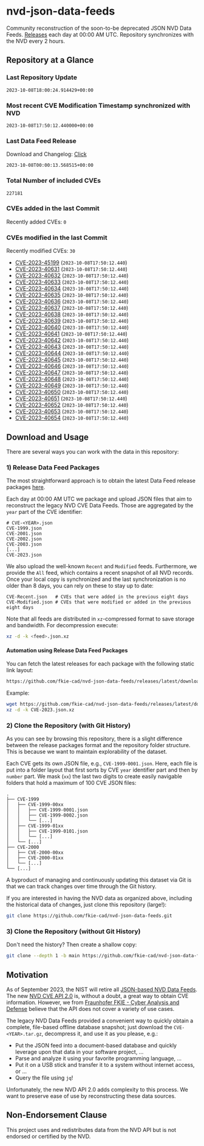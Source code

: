 # nvd-json-data-feeds

Community reconstruction of the soon-to-be deprecated JSON NVD Data Feeds. 
[Releases](https://github.com/fkie-cad/nvd-json-data-feeds/releases/latest) each day at 00:00 AM UTC.
Repository synchronizes with the NVD every 2 hours.

## Repository at a Glance

### Last Repository Update

```plain
2023-10-08T18:00:24.914429+00:00
```

### Most recent CVE Modification Timestamp synchronized with NVD

```plain
2023-10-08T17:50:12.440000+00:00
```

### Last Data Feed Release

Download and Changelog: [Click](https://github.com/fkie-cad/nvd-json-data-feeds/releases/latest)

```plain
2023-10-08T00:00:13.568515+00:00
```

### Total Number of included CVEs

```plain
227181
```

### CVEs added in the last Commit

Recently added CVEs: `0`



### CVEs modified in the last Commit

Recently modified CVEs: `30`

* [CVE-2023-45199](CVE-2023/CVE-2023-451xx/CVE-2023-45199.json) (`2023-10-08T17:50:12.440`)
* [CVE-2023-40631](CVE-2023/CVE-2023-406xx/CVE-2023-40631.json) (`2023-10-08T17:50:12.440`)
* [CVE-2023-40632](CVE-2023/CVE-2023-406xx/CVE-2023-40632.json) (`2023-10-08T17:50:12.440`)
* [CVE-2023-40633](CVE-2023/CVE-2023-406xx/CVE-2023-40633.json) (`2023-10-08T17:50:12.440`)
* [CVE-2023-40634](CVE-2023/CVE-2023-406xx/CVE-2023-40634.json) (`2023-10-08T17:50:12.440`)
* [CVE-2023-40635](CVE-2023/CVE-2023-406xx/CVE-2023-40635.json) (`2023-10-08T17:50:12.440`)
* [CVE-2023-40636](CVE-2023/CVE-2023-406xx/CVE-2023-40636.json) (`2023-10-08T17:50:12.440`)
* [CVE-2023-40637](CVE-2023/CVE-2023-406xx/CVE-2023-40637.json) (`2023-10-08T17:50:12.440`)
* [CVE-2023-40638](CVE-2023/CVE-2023-406xx/CVE-2023-40638.json) (`2023-10-08T17:50:12.440`)
* [CVE-2023-40639](CVE-2023/CVE-2023-406xx/CVE-2023-40639.json) (`2023-10-08T17:50:12.440`)
* [CVE-2023-40640](CVE-2023/CVE-2023-406xx/CVE-2023-40640.json) (`2023-10-08T17:50:12.440`)
* [CVE-2023-40641](CVE-2023/CVE-2023-406xx/CVE-2023-40641.json) (`2023-10-08T17:50:12.440`)
* [CVE-2023-40642](CVE-2023/CVE-2023-406xx/CVE-2023-40642.json) (`2023-10-08T17:50:12.440`)
* [CVE-2023-40643](CVE-2023/CVE-2023-406xx/CVE-2023-40643.json) (`2023-10-08T17:50:12.440`)
* [CVE-2023-40644](CVE-2023/CVE-2023-406xx/CVE-2023-40644.json) (`2023-10-08T17:50:12.440`)
* [CVE-2023-40645](CVE-2023/CVE-2023-406xx/CVE-2023-40645.json) (`2023-10-08T17:50:12.440`)
* [CVE-2023-40646](CVE-2023/CVE-2023-406xx/CVE-2023-40646.json) (`2023-10-08T17:50:12.440`)
* [CVE-2023-40647](CVE-2023/CVE-2023-406xx/CVE-2023-40647.json) (`2023-10-08T17:50:12.440`)
* [CVE-2023-40648](CVE-2023/CVE-2023-406xx/CVE-2023-40648.json) (`2023-10-08T17:50:12.440`)
* [CVE-2023-40649](CVE-2023/CVE-2023-406xx/CVE-2023-40649.json) (`2023-10-08T17:50:12.440`)
* [CVE-2023-40650](CVE-2023/CVE-2023-406xx/CVE-2023-40650.json) (`2023-10-08T17:50:12.440`)
* [CVE-2023-40651](CVE-2023/CVE-2023-406xx/CVE-2023-40651.json) (`2023-10-08T17:50:12.440`)
* [CVE-2023-40652](CVE-2023/CVE-2023-406xx/CVE-2023-40652.json) (`2023-10-08T17:50:12.440`)
* [CVE-2023-40653](CVE-2023/CVE-2023-406xx/CVE-2023-40653.json) (`2023-10-08T17:50:12.440`)
* [CVE-2023-40654](CVE-2023/CVE-2023-406xx/CVE-2023-40654.json) (`2023-10-08T17:50:12.440`)


## Download and Usage

There are several ways you can work with the data in this repository:

### 1) Release Data Feed Packages

The most straightforward approach is to obtain the latest Data Feed release packages [here](https://github.com/fkie-cad/nvd-json-data-feeds/releases/latest).

Each day at 00:00 AM UTC we package and upload JSON files that aim to reconstruct the legacy NVD CVE Data Feeds.
Those are aggregated by the `year` part of the CVE identifier:

```
# CVE-<YEAR>.json
CVE-1999.json
CVE-2001.json
CVE-2002.json
CVE-2003.json
[...]
CVE-2023.json
```

We also upload the well-known `Recent` and `Modified` feeds.
Furthermore, we provide the `All` feed, which contains a recent snapshot of all NVD records.
Once your local copy is synchronized and the last synchronization is no older than 8 days, you can rely on these to stay up to date:

```plain
CVE-Recent.json   # CVEs that were added in the previous eight days
CVE-Modified.json # CVEs that were modified or added in the previous eight days
```

Note that all feeds are distributed in `xz`-compressed format to save storage and bandwidth.
For decompression execute:

```sh
xz -d -k <feed>.json.xz
```


#### Automation using Release Data Feed Packages

You can fetch the latest releases for each package with the following static link layout:

```sh
https://github.com/fkie-cad/nvd-json-data-feeds/releases/latest/download/CVE-<YEAR>.json.xz
```

Example:

```sh
wget https://github.com/fkie-cad/nvd-json-data-feeds/releases/latest/download/CVE-2023.json.xz
xz -d -k CVE-2023.json.xz
```

### 2) Clone the Repository (with Git History)

As you can see by browsing this repository, there is a slight difference between the release packages format and the repository folder structure.
This is because we want to maintain explorability of the dataset.

Each CVE gets its own JSON file, e.g., `CVE-1999-0001.json`.
Here, each file is put into a folder layout that first sorts by CVE `year` identifier part and then by `number` part.
We mask (`xx`) the last two digits to create easily navigable folders that hold a maximum of 100 CVE JSON files:

```plain
.
├── CVE-1999
│   ├── CVE-1999-00xx
│   │   ├── CVE-1999-0001.json
│   │   ├── CVE-1999-0002.json
│   │   └── [...]
│   ├── CVE-1999-01xx
│   │   ├── CVE-1999-0101.json
│   │   └── [...]
│   └── [...]
├── CVE-2000
│   ├── CVE-2000-00xx
│   ├── CVE-2000-01xx
│   └── [...]
└── [...]
```

A byproduct of managing and continuously updating this dataset via Git is that we can track changes over time through the Git history.

If you are interested in having the NVD data as organized above, including the historical data of changes, just clone this repository (large!):

```sh
git clone https://github.com/fkie-cad/nvd-json-data-feeds.git
```

### 3) Clone the Repository (without Git History)

Don't need the history? Then create a shallow copy:

```sh
git clone --depth 1 -b main https://github.com/fkie-cad/nvd-json-data-feeds.git
```

## Motivation

As of September 2023, the NIST will retire all [JSON-based NVD Data Feeds](https://nvd.nist.gov/vuln/data-feeds#divRetirementBanner-1).
The new [NVD CVE API 2.0](https://nvd.nist.gov/developers/vulnerabilities) is, without a doubt, a great way to obtain CVE information.
However, we from [Fraunhofer FKIE - Cyber Analysis and Defense](https://www.fkie.fraunhofer.de/en/departments/cad.html) believe that the API does not cover a variety of use cases.

The legacy NVD Data Feeds provided a convenient way to quickly obtain a complete, file-based offline database snapshot; just download the `CVE-<YEAR>.tar.gz`, decompress it, and use it as you please, e.g.:

* Put the JSON feed into a document-based database and quickly leverage upon that data in your software project, ...
* Parse and analyze it using your favorite programming language, ...
* Put it on a USB stick and transfer it to a system without internet access, or ...
* Query the file using `jq`!

Unfortunately, the new NVD API 2.0 adds complexity to this process.
We want to preserve ease of use by reconstructing these data sources.

## Non-Endorsement Clause

This project uses and redistributes data from the NVD API but is not endorsed or certified by the NVD.